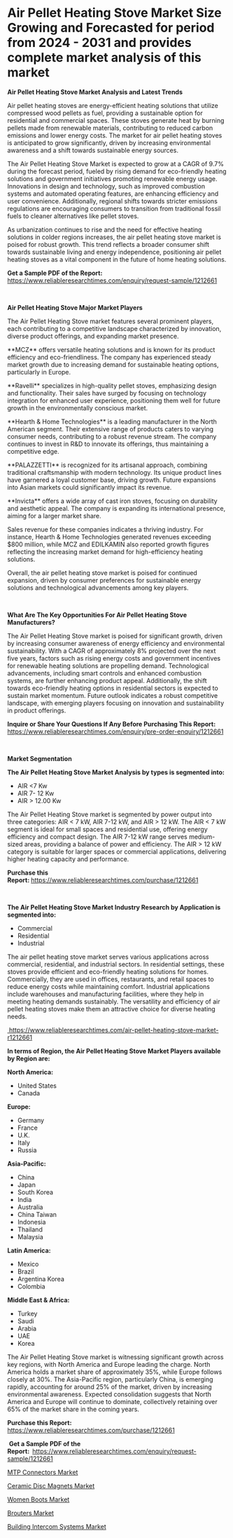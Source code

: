 <p><h1>Air Pellet Heating Stove Market Size Growing and Forecasted for period from 2024 - 2031 and provides complete market analysis of this market</h1></p><p><strong>Air Pellet Heating Stove Market Analysis and Latest Trends</strong></p>
<p><p>Air pellet heating stoves are energy-efficient heating solutions that utilize compressed wood pellets as fuel, providing a sustainable option for residential and commercial spaces. These stoves generate heat by burning pellets made from renewable materials, contributing to reduced carbon emissions and lower energy costs. The market for air pellet heating stoves is anticipated to grow significantly, driven by increasing environmental awareness and a shift towards sustainable energy sources.</p><p>The Air Pellet Heating Stove Market is expected to grow at a CAGR of 9.7% during the forecast period, fueled by rising demand for eco-friendly heating solutions and government initiatives promoting renewable energy usage. Innovations in design and technology, such as improved combustion systems and automated operating features, are enhancing efficiency and user convenience. Additionally, regional shifts towards stricter emissions regulations are encouraging consumers to transition from traditional fossil fuels to cleaner alternatives like pellet stoves.</p><p>As urbanization continues to rise and the need for effective heating solutions in colder regions increases, the air pellet heating stove market is poised for robust growth. This trend reflects a broader consumer shift towards sustainable living and energy independence, positioning air pellet heating stoves as a vital component in the future of home heating solutions.</p></p>
<p><strong>Get a Sample PDF of the Report:&nbsp;</strong> <a href="https://www.reliableresearchtimes.com/enquiry/request-sample/1212661?utm_campaign=1386&utm_medium=2&utm_source=Github&utm_content=ia&utm_term=06102024&utm_id=air-pellet-heating-stove">https://www.reliableresearchtimes.com/enquiry/request-sample/1212661</a></p>
<p>&nbsp;</p>
<p><strong>Air Pellet Heating Stove Major Market Players</strong></p>
<p><p>The Air Pellet Heating Stove market features several prominent players, each contributing to a competitive landscape characterized by innovation, diverse product offerings, and expanding market presence.</p><p>**MCZ** offers versatile heating solutions and is known for its product efficiency and eco-friendliness. The company has experienced steady market growth due to increasing demand for sustainable heating options, particularly in Europe. </p><p>**Ravelli** specializes in high-quality pellet stoves, emphasizing design and functionality. Their sales have surged by focusing on technology integration for enhanced user experience, positioning them well for future growth in the environmentally conscious market.</p><p>**Hearth & Home Technologies** is a leading manufacturer in the North American segment. Their extensive range of products caters to varying consumer needs, contributing to a robust revenue stream. The company continues to invest in R&D to innovate its offerings, thus maintaining a competitive edge.</p><p>**PALAZZETTI** is recognized for its artisanal approach, combining traditional craftsmanship with modern technology. Its unique product lines have garnered a loyal customer base, driving growth. Future expansions into Asian markets could significantly impact its revenue.</p><p>**Invicta** offers a wide array of cast iron stoves, focusing on durability and aesthetic appeal. The company is expanding its international presence, aiming for a larger market share.</p><p>Sales revenue for these companies indicates a thriving industry. For instance, Hearth & Home Technologies generated revenues exceeding $800 million, while MCZ and EDILKAMIN also reported growth figures reflecting the increasing market demand for high-efficiency heating solutions. </p><p>Overall, the air pellet heating stove market is poised for continued expansion, driven by consumer preferences for sustainable energy solutions and technological advancements among key players.</p></p>
<p>&nbsp;</p>
<p><strong>What Are The Key Opportunities For Air Pellet Heating Stove Manufacturers?</strong></p>
<p><p>The Air Pellet Heating Stove market is poised for significant growth, driven by increasing consumer awareness of energy efficiency and environmental sustainability. With a CAGR of approximately 8% projected over the next five years, factors such as rising energy costs and government incentives for renewable heating solutions are propelling demand. Technological advancements, including smart controls and enhanced combustion systems, are further enhancing product appeal. Additionally, the shift towards eco-friendly heating options in residential sectors is expected to sustain market momentum. Future outlook indicates a robust competitive landscape, with emerging players focusing on innovation and sustainability in product offerings.</p></p>
<p><strong>Inquire or Share Your Questions If Any Before Purchasing This Report:</strong> <a href="https://www.reliableresearchtimes.com/enquiry/pre-order-enquiry/1212661?utm_campaign=1386&utm_medium=2&utm_source=Github&utm_content=ia&utm_term=06102024&utm_id=air-pellet-heating-stove">https://www.reliableresearchtimes.com/enquiry/pre-order-enquiry/1212661</a></p>
<p>&nbsp;</p>
<p><strong>Market Segmentation</strong></p>
<p><strong>The Air Pellet Heating Stove Market Analysis by types is segmented into:</strong></p>
<p><ul><li>AIR <7 Kw</li><li>AIR 7- 12 Kw</li><li>AIR > 12.00 Kw</li></ul></p>
<p><p>The Air Pellet Heating Stove market is segmented by power output into three categories: AIR < 7 kW, AIR 7-12 kW, and AIR > 12 kW. The AIR < 7 kW segment is ideal for small spaces and residential use, offering energy efficiency and compact design. The AIR 7-12 kW range serves medium-sized areas, providing a balance of power and efficiency. The AIR > 12 kW category is suitable for larger spaces or commercial applications, delivering higher heating capacity and performance.</p></p>
<p><strong>Purchase this Report:&nbsp;</strong><a href="https://www.reliableresearchtimes.com/purchase/1212661?utm_campaign=1386&utm_medium=2&utm_source=Github&utm_content=ia&utm_term=06102024&utm_id=air-pellet-heating-stove">https://www.reliableresearchtimes.com/purchase/1212661</a></p>
<p>&nbsp;</p>
<p><strong>The Air Pellet Heating Stove Market Industry Research by Application is segmented into:</strong></p>
<p><ul><li>Commercial</li><li>Residential</li><li>Industrial</li></ul></p>
<p><p>The air pellet heating stove market serves various applications across commercial, residential, and industrial sectors. In residential settings, these stoves provide efficient and eco-friendly heating solutions for homes. Commercially, they are used in offices, restaurants, and retail spaces to reduce energy costs while maintaining comfort. Industrial applications include warehouses and manufacturing facilities, where they help in meeting heating demands sustainably. The versatility and efficiency of air pellet heating stoves make them an attractive choice for diverse heating needs.</p></p>
<p><a href="https://www.reliableresearchtimes.com/air-pellet-heating-stove-market-r1212661?utm_campaign=1386&utm_medium=2&utm_source=Github&utm_content=ia&utm_term=06102024&utm_id=air-pellet-heating-stove">&nbsp;https://www.reliableresearchtimes.com/air-pellet-heating-stove-market-r1212661</a></p>
<p><strong>In terms of Region, the Air Pellet Heating Stove Market Players available by Region are:</strong></p>
<p>
    <p> <strong> North America: </strong>
        <ul>
            <li>United States</li>
            <li>Canada</li>
        </ul>
        </p> 
    <p> <strong> Europe: </strong>
        <ul>
            <li>Germany</li>
            <li>France</li>
            <li>U.K.</li>
            <li>Italy</li>
            <li>Russia</li>
        </ul>
        </p> 
    <p> <strong> Asia-Pacific: </strong>
        <ul>
            <li>China</li>
            <li>Japan</li>
            <li>South Korea</li>
            <li>India</li>
            <li>Australia</li>
            <li>China Taiwan</li>
            <li>Indonesia</li>
            <li>Thailand</li>
            <li>Malaysia</li>
        </ul>
        </p> 
    <p> <strong> Latin America: </strong>
        <ul>
            <li>Mexico</li>
            <li>Brazil</li>
            <li>Argentina Korea</li>
            <li>Colombia</li>
        </ul>
        </p> 
    <p> <strong> Middle East & Africa: </strong>
        <ul>
            <li>Turkey</li>
            <li>Saudi</li>
            <li>Arabia</li>
            <li>UAE</li>
            <li>Korea</li>
        </ul>
    </p>
    </p>
<p><p>The Air Pellet Heating Stove market is witnessing significant growth across key regions, with North America and Europe leading the charge. North America holds a market share of approximately 35%, while Europe follows closely at 30%. The Asia-Pacific region, particularly China, is emerging rapidly, accounting for around 25% of the market, driven by increasing environmental awareness. Expected consolidation suggests that North America and Europe will continue to dominate, collectively retaining over 65% of the market share in the coming years.</p></p>
<p><strong>Purchase this Report: </strong><a href="https://www.reliableresearchtimes.com/purchase/1212661?utm_campaign=1386&utm_medium=2&utm_source=Github&utm_content=ia&utm_term=06102024&utm_id=air-pellet-heating-stove">https://www.reliableresearchtimes.com/purchase/1212661</a></p>
<p>&nbsp;<strong>Get a Sample PDF of the Report:&nbsp;&nbsp;</strong><a href="https://www.reliableresearchtimes.com/enquiry/request-sample/1212661?utm_campaign=1386&utm_medium=2&utm_source=Github&utm_content=ia&utm_term=06102024&utm_id=air-pellet-heating-stove">https://www.reliableresearchtimes.com/enquiry/request-sample/1212661</a></p>
<p><strong></strong></p>
<p><p><a href="https://www.linkedin.com/pulse/global-mtp-connectors-market-trends-analysis-future-growth-kgare?utm_campaign=1386&utm_medium=2&utm_source=Github&utm_content=ia&utm_term=06102024&utm_id=air-pellet-heating-stove">MTP Connectors Market</a></p><p><a href="https://www.linkedin.com/pulse/ceramic-disc-magnets-market-share-size-trends-industry-xkk5f?utm_campaign=1386&utm_medium=2&utm_source=Github&utm_content=ia&utm_term=06102024&utm_id=air-pellet-heating-stove">Ceramic Disc Magnets Market</a></p><p><a href="https://www.linkedin.com/pulse/regulatory-landscape-its-influence-global-women-boots-0pv8f?utm_campaign=1386&utm_medium=2&utm_source=Github&utm_content=ia&utm_term=06102024&utm_id=air-pellet-heating-stove">Women Boots Market</a></p><p><a href="https://www.linkedin.com/pulse/brouters-revenue-growth-report-2024-2031-burst-market-zgvde?utm_campaign=1386&utm_medium=2&utm_source=Github&utm_content=ia&utm_term=06102024&utm_id=air-pellet-heating-stove">Brouters Market</a></p><p><a href="https://www.linkedin.com/pulse/building-intercom-systems-market-size-share-trends-analysis-wzmee?utm_campaign=1386&utm_medium=2&utm_source=Github&utm_content=ia&utm_term=06102024&utm_id=air-pellet-heating-stove">Building Intercom Systems Market</a></p></p>